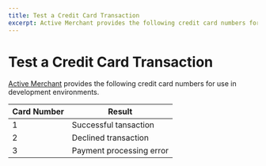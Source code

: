 ```yaml
---
title: Test a Credit Card Transaction
excerpt: Active Merchant provides the following credit card numbers for use in development environments.
---
```


# Test a Credit Card Transaction

[Active Merchant](http://activemerchant.org/) provides the following credit card numbers for use in development environments.

| Card Number | Result |
| --- | --- |
| 1 | Successful tansaction |
| 2 | Declined transaction |
| 3 | Payment processing error |


